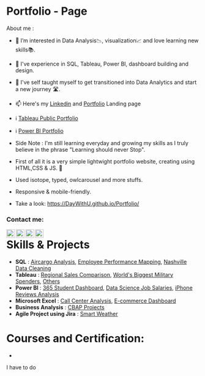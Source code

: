 # Portfolio - Page


About me :

- 👀 I’m interested in Data Analysis📉, visualization📈 and love learning new skills📚.
- 🏢 I've experience in SQL, Tableau, Power BI, dashboard building and design.
- 🌱 I've self taught myself to get transitioned into Data Analytics and start a new journey 🛣️.
- 📫 Here's my [Linkedin](https://www.linkedin.com/in/shubh2698/) and [Portfolio](https://shubham-s.carrd.co/) Landing page 
- ℹ️ [Tableau Public Portfolio](https://public.tableau.com/app/profile/shubh2698)
- ℹ️ [Power BI Portfolio](https://www.novypro.com/profile_projects/shubh2698)
- Side Note : I'm still learning everyday and growing my skills as I truly believe in the phrase "Learning should never Stop".

  
- First of all it is a very simple lightwight portfolio website, creating using HTML,CSS & JS. 🤠
- Used isotope, typed, owlcarousel and more stuffs.
- Responsive & mobile-friendly.
- Take a look: https://DayWithU.github.io/Portfolio/

### Contact me:

[<img align="left" alt="uday | YouTube" width="22px" src="https://img.icons8.com/fluency/48/000000/youtube-play.png" />][youtube]
[<img align="left" alt="uday | Twitter" width="22px" src="https://img.icons8.com/fluency/48/000000/twitter.png" />][twitter]
[<img align="left" alt="uday | Instagram" width="22px" src="https://img.icons8.com/fluency/48/000000/instagram-new.png" />][instagram]
[<img align="left" alt="uday | Discord" width="22px" src="https://img.icons8.com/fluency/48/000000/discord.png" />][discord]

[twitter]: https://twitter.com/
[youtube]: https://youtube.com/
[instagram]: https://instagram.com/
[discord]: https://discord.gg/



# Skills & Projects 

- **SQL** : [Aircargo Analysis](https://github.com/shubh-2698/AirCargo-Analysis), [Employee Performance Mapping](https://github.com/shubh-2698/Employee_Mapping), [Nashville Data Cleaning](https://github.com/shubh-2698/Nashville-Data-cleaning)
- **Tableau** : [Regional Sales Comparison](https://public.tableau.com/app/profile/shubh2698/viz/SalesComparisonbyRegionSimplilearn/Dashboard1), [World's Biggest Military Spenders](https://public.tableau.com/app/profile/shubh2698/viz/MakeovermondayTesting/Dashboard1), [Others](https://public.tableau.com/app/profile/shubh2698)
- **Power BI** : [365 Student Dashboard](https://www.novypro.com/project/shubh2698-2), [Data Science Job Salaries](https://www.novypro.com/project/shubh2698-1), [iPhone Reviews Analysis](https://www.novypro.com/project/iphone-reviews)
- **Microsoft Excel** : [Call Center Analysis](https://github.com/shubh-2698/Call-Center-Analysis), [E-commerce Dashboard](https://github.com/shubh-2698/E-Commerce-Dashboard)
- **Business Analysis** : [CBAP Projects](https://github.com/shubh-2698/CBAP-Projects)
- **Agile Project using Jira** : [Smart Weather](https://github.com/shubh-2698/Agile-Scrum-Project-using-Jira)


# Courses and Certification: 
- 
I have to do